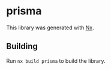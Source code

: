 # prisma

This library was generated with [Nx](https://nx.dev).

## Building

Run `nx build prisma` to build the library.
